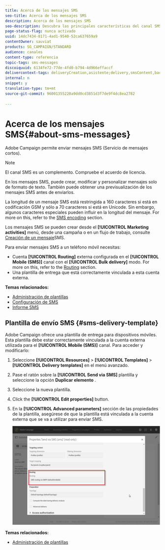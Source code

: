 ```yaml
---
title: Acerca de los mensajes SMS
seo-title: Acerca de los mensajes SMS
description: Acerca de los mensajes SMS
seo-description: Descubra las principales características del canal SMS en Adobe Campaign.
page-status-flag: nunca activado
uuid: 14dc7434-8171-4ad1-9540-52ca637659a9
contentOwner: sauviat
products: SG_CAMPAIGN/STANDARD
audience: canales
content-type: referencia
topic-tags: sms-messages
discoiquuid: 6134fe72-77de-4fd0-b794-4d966effaccf
delivercontext-tags: deliveryCreation,asistente;delivery,smsContent,back
internal: n
snippet: y
translation-type: tm+mt
source-git-commit: 96001355220a9dd0cd3851d3f7de9f4dc8ea2782

---
```



# Acerca de los mensajes SMS{#about-sms-messages}

Adobe Campaign permite enviar mensajes SMS (Servicio de mensajes cortos).

>[!NOTE]
>
>El canal SMS es un complemento. Compruebe el acuerdo de licencia.

En los mensajes SMS, puede crear, modificar y personalizar mensajes solo de formato de texto. También puede obtener una previsualización de los mensajes SMS antes de enviarlos.

La longitud de un mensaje SMS está restringida a 160 caracteres si está en codificación GSM y sólo a 70 caracteres si está en Unicode. Sin embargo, algunos caracteres especiales pueden influir en la longitud del mensaje. For more on this, refer to the [SMS encoding](../../administration/using/configuring-sms-channel.md#sms-encoding--length-and-transliteration) section.

Los mensajes SMS se pueden crear desde el **[!UICONTROL Marketing activities]** menú, desde una campaña o en un flujo de trabajo, consulte [Creación de un mensaje](../../channels/using/creating-an-sms-message.md)SMS.

Para enviar mensajes SMS a un teléfono móvil necesitas:

* Cuenta **[!UICONTROL Routing]** externa configurada en el **[!UICONTROL Mobile (SMS)]** canal con el **[!UICONTROL Bulk delivery]** modo. For more on this, refer to the [Routing](../../administration/using/configuring-sms-channel.md#defining-an-sms-routing) section.
* Una plantilla de entrega que está correctamente vinculada a esta cuenta externa.

**Temas relacionados:**

* [Administración de plantillas](../../start/using/about-templates.md)
* [Configuración de SMS](../../administration/using/configuring-sms-channel.md#defining-an-sms-routing)
* [Informe SMS](../../reporting/using/sms-report.md)

## Plantilla de envío SMS {#sms-delivery-template}

Adobe Campaign ofrece una plantilla de entrega para dispositivos móviles. Esta plantilla debe estar correctamente vinculada a la cuenta externa utilizada para el **[!UICONTROL Mobile (SMS)]** canal. Para acceder y modificarlo:

1. Seleccione **[!UICONTROL Resources]** &gt; **[!UICONTROL Templates]** &gt; **[!UICONTROL Delivery templates]** en el menú avanzado.
1. Pase el ratón sobre la **[!UICONTROL Send via SMS]** plantilla y seleccione la opción **Duplicar elemento** .
1. Seleccione la nueva plantilla.
1. Click the **[!UICONTROL Edit properties]** button.
1. En la **[!UICONTROL Advanced parameters]** sección de las propiedades de la plantilla, asegúrese de que la plantilla está vinculada a la cuenta externa que se va a utilizar para enviar SMS.

   ![](assets/sms_template.png)

**Temas relacionados:**

* [Administración de plantillas](../../start/using/about-templates.md)

